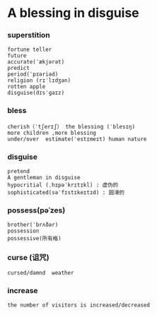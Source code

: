 # A blessing in disguise

### superstition
```
fortune teller
future  
accurate(ˈækjərət)
predict
period(ˈpɪəriəd)
religion (rɪˈlɪdʒən)
rotten apple
disguise(dɪsˈɡaɪz)
```

### bless
```
cherish（ˈtʃerɪʃ） the blessing (ˈblesɪŋ)
more children ,more blessing
under/over  estimate(ˈestɪmeɪt) human nature
```

### disguise
```
pretend
A gentleman in disguise
hypocritial (ˌhɪpəˈkrɪtɪkl) : 虚伪的
sophisticated(səˈfɪstɪkeɪtɪd) : 圆滑的
```

### possess(pəˈzes)
```
brother(ˈbrʌðər)
possession
possessive(所有格)
```

### curse (诅咒)
```
cursed/damnd  weather 
```

### increase
```
the number of visitors is increased/decreased
```
